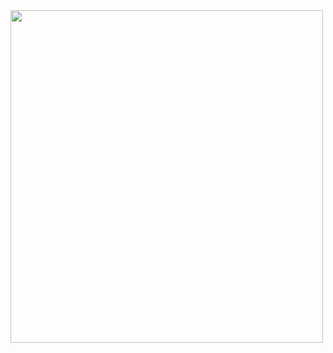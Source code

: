 <img src="https://images.unsplash.com/photo-1519181236443-b175d4c3ca1d?ixlib=rb-0.3.5&ixid=eyJhcHBfaWQiOjEyMDd9&s=199a9b488d6da7c04673c4c8081fda1b&auto=format&fit=crop&w=1050&q=80" height="532" width="500">
